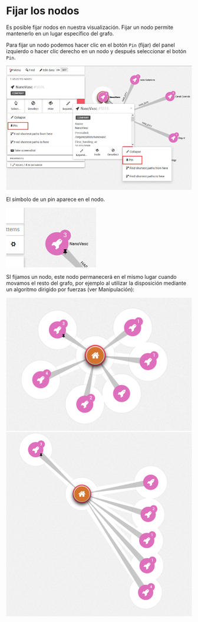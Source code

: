 # Fijar los nodos

Es posible fijar nodos en nuestra visualización.
Fijar un nodo permite mantenerlo en un lugar específico del grafo.

Para fijar un nodo podemos hacer clic en el botón ```Pin``` (fijar) del panel izquierdo o hacer clic derecho en un nodo y después seleccionar el botón ```Pin```.

![](../../en/manage/to_pin.png)

El símbolo de un pin aparece en el nodo.

![](../../en/manage/Pinned.png)

SI fijamos un nodo, este nodo permanecerá en el mismo lugar cuando movamos el resto del grafo, por ejemplo al utilizar la disposición mediante un algoritmo dirigido por fuerzas (ver Manipulación):

![](../../en/manage/LayutPin.png)  ![](../../en/manage/LayoutPin2.png)
